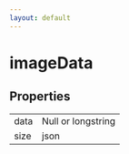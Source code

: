 ```yaml
---
layout: default
---
```


# imageData #

## Properties ##

<table>

<tr>
<td>data</td>
<td>Null or longstring</td>
</tr>

<tr>
<td>size</td>
<td>json</td>
</tr>

</table>
